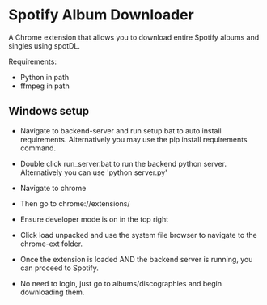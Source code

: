 # Spotify Album Downloader

A Chrome extension that allows you to download entire Spotify albums and singles using spotDL.

Requirements:
- Python in path
- ffmpeg in path

## Windows setup
- Navigate to backend-server and run setup.bat to auto install requirements.
Alternatively you may use the pip install requirements command.

- Double click run_server.bat to run the backend python server.
Alternatively you can use 'python server.py'

- Navigate to chrome
- Then go to chrome://extensions/
- Ensure developer mode is on in the top right
- Click load unpacked and use the system file browser to navigate to the chrome-ext folder.
- Once the extension is loaded AND the backend server is running, you can proceed to Spotify.
- No need to login, just go to albums/discographies and begin downloading them.